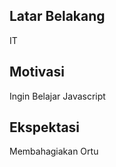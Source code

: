 [//]: # (Ceritakan sedikit tentang latar belakangmu seperti pendidikan terakhir atau pekerjaan sebelumnya)
## Latar Belakang
IT

[//]: # (Motivasi apa yang mendorongmu untuk ikut program coding bootcamp di Hacktiv8?)
## Motivasi
Ingin Belajar Javascript

[//]: # (Beri tahu kami, apa yang ingin kamu dapatkan di Hacktiv8 dan apa yang ingin kamu capai setelah lulus dari sini?)
## Ekspektasi
Membahagiakan Ortu

[//]: # (Apakah ada hal lain yang ingin disampaikan? Bila ada, kamu bebas untuk menuliskannya)

